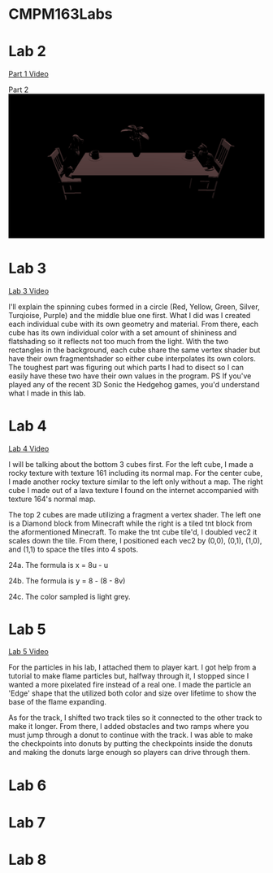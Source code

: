 # CMPM163Labs
# Lab 2
[Part 1 Video](https://drive.google.com/open?id=1ZNRToRDp_e3SNvR8d-B4qvdthD6SKX0U)

Part 2
![](Lab2/Images/Lab2Part2.png)
# Lab 3
[Lab 3 Video](https://drive.google.com/open?id=1oTUnCFbzTzYfaUWa9YLIOTEDR36yKESl)

I'll explain the spinning cubes formed in a circle (Red, Yellow, Green, Silver, Turqioise, Purple) and the middle blue one first. What I did was I created each individual cube with its own geometry and material. From there, each cube has its own individual color with a set amount of shininess and flatshading so it reflects not too much from the light.
With the two rectangles in the background, each cube share the same vertex shader but have their own fragmentshader so either cube interpolates its own colors. The toughest part was figuring out which parts I had to disect so I can easily have these two have their own values in the program.
PS If you've played any of the recent 3D Sonic the Hedgehog games, you'd understand what I made in this lab.
# Lab 4
[Lab 4 Video](https://drive.google.com/open?id=1I-rBztRGOa850nWonMzcfIPfjrts3HZ7)

I will be talking about the bottom 3 cubes first. For the left cube, I made a rocky texture with texture 161 including its normal map. For the center cube, I made another rocky texture similar to the left only without a map. The right cube I made out of a lava texture I found on the internet accompanied with texture 164's normal map.

The top 2 cubes are made utilizing a fragment a vertex shader. The left one is a Diamond block from Minecraft while the right is a tiled tnt block from the aformentioned Minecraft. To make the tnt cube tile'd, I doubled vec2 it scales down the tile. From there, I positioned each vec2 by (0,0), (0,1), (1,0), and (1,1) to space the tiles into 4 spots. 

24a. The formula is x = 8u - u

24b. The formula is y = 8 - (8 - 8v)

24c. The color sampled is light grey.
# Lab 5
[Lab 5 Video](https://drive.google.com/open?id=12KbhnCMbFF5P51YR48iQaES8cvABsJjr)

For the particles in his lab, I attached them to player kart. I got help from a tutorial to make flame particles but, halfway through it, I stopped since I wanted a more pixelated fire instead of a real one. I made the particle an 'Edge' shape that the utilized both color and size over lifetime to show the base of the flame expanding.

As for the track, I shifted two track tiles so it connected to the other track to make it longer. From there, I added obstacles and two ramps where you must jump through a donut to continue with the track. I was able to make the checkpoints into donuts by putting the checkpoints inside the donuts and making the donuts large enough so players can drive through them.
# Lab 6

# Lab 7

# Lab 8

